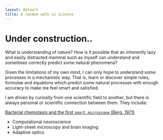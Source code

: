 ```yaml
---
layout: default
title: A random walk in science
---
```

# Under construction..
What is understanding of nature? How is it possible that an inherently lazy and easily distracted mammal such as myself can understand and sometimes correctly predict some natural phenomena?

Given the limitations of my own mind, I can only hope to understand some processes in a mechanistic way. That is, learn or discover simple rules, formulae and equations which predict some natural processes with enough accuracy to make me feel smart and satisfied. 

I am driven by curiosity from one scientific field to another, but there is always personal or scientific connection between them. They include:

[Bacterial chemotaxis and the first `smart microscope` (Berg, 1971)](/chemotaxis)
* Computational neuroscience
* Light-sheet microscopy and brain imaging
* Adaptive optics
